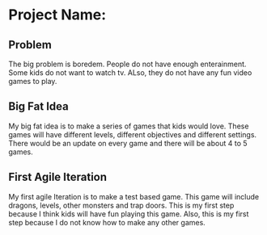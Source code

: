 # Project Name:

## Problem
The big problem is boredem. People do not have enough enterainment. Some kids do not want to watch tv. ALso, they do not have any fun video games to play.

## Big Fat Idea
My big fat idea is to make a series of games that kids would love. These games will have different levels, different objectives and different settings. There would be an update on every game and there will be about 4 to 5 games.

## First Agile Iteration
My first agile Iteration is to make a test based game. This game will include dragons, levels, other monsters and trap doors. This is my first step because I think kids will have fun playing this game. Also, this is my first step because I do not know how to make any other games. 
